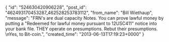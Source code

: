  {
   "id": "524630420906228",
   "post_id": "462493170453287_462528253783112",
   "from_name": "Bill Wiethaup",
   "message": "FRN's are dual capacity Notes. You can prove lawful money by putting a \"Redeemed for lawful money pursuant to 12USC411\" notice into your bank file. THEY operate on presumptions. Rebut their presumptions. \nYes, to Bit-coin.",
   "created_time": "2013-06-13T17:19:23+0000"
 }

